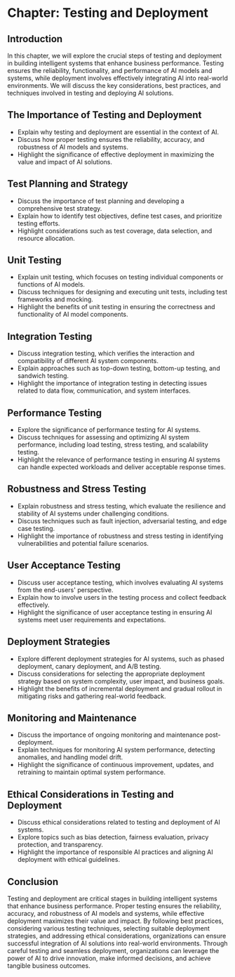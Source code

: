 Chapter: Testing and Deployment
===============================

Introduction
------------

In this chapter, we will explore the crucial steps of testing and deployment in building intelligent systems that enhance business performance. Testing ensures the reliability, functionality, and performance of AI models and systems, while deployment involves effectively integrating AI into real-world environments. We will discuss the key considerations, best practices, and techniques involved in testing and deploying AI solutions.

The Importance of Testing and Deployment
----------------------------------------

* Explain why testing and deployment are essential in the context of AI.
* Discuss how proper testing ensures the reliability, accuracy, and robustness of AI models and systems.
* Highlight the significance of effective deployment in maximizing the value and impact of AI solutions.

Test Planning and Strategy
--------------------------

* Discuss the importance of test planning and developing a comprehensive test strategy.
* Explain how to identify test objectives, define test cases, and prioritize testing efforts.
* Highlight considerations such as test coverage, data selection, and resource allocation.

Unit Testing
------------

* Explain unit testing, which focuses on testing individual components or functions of AI models.
* Discuss techniques for designing and executing unit tests, including test frameworks and mocking.
* Highlight the benefits of unit testing in ensuring the correctness and functionality of AI model components.

Integration Testing
-------------------

* Discuss integration testing, which verifies the interaction and compatibility of different AI system components.
* Explain approaches such as top-down testing, bottom-up testing, and sandwich testing.
* Highlight the importance of integration testing in detecting issues related to data flow, communication, and system interfaces.

Performance Testing
-------------------

* Explore the significance of performance testing for AI systems.
* Discuss techniques for assessing and optimizing AI system performance, including load testing, stress testing, and scalability testing.
* Highlight the relevance of performance testing in ensuring AI systems can handle expected workloads and deliver acceptable response times.

Robustness and Stress Testing
-----------------------------

* Explain robustness and stress testing, which evaluate the resilience and stability of AI systems under challenging conditions.
* Discuss techniques such as fault injection, adversarial testing, and edge case testing.
* Highlight the importance of robustness and stress testing in identifying vulnerabilities and potential failure scenarios.

User Acceptance Testing
-----------------------

* Discuss user acceptance testing, which involves evaluating AI systems from the end-users' perspective.
* Explain how to involve users in the testing process and collect feedback effectively.
* Highlight the significance of user acceptance testing in ensuring AI systems meet user requirements and expectations.

Deployment Strategies
---------------------

* Explore different deployment strategies for AI systems, such as phased deployment, canary deployment, and A/B testing.
* Discuss considerations for selecting the appropriate deployment strategy based on system complexity, user impact, and business goals.
* Highlight the benefits of incremental deployment and gradual rollout in mitigating risks and gathering real-world feedback.

Monitoring and Maintenance
--------------------------

* Discuss the importance of ongoing monitoring and maintenance post-deployment.
* Explain techniques for monitoring AI system performance, detecting anomalies, and handling model drift.
* Highlight the significance of continuous improvement, updates, and retraining to maintain optimal system performance.

Ethical Considerations in Testing and Deployment
------------------------------------------------

* Discuss ethical considerations related to testing and deployment of AI systems.
* Explore topics such as bias detection, fairness evaluation, privacy protection, and transparency.
* Highlight the importance of responsible AI practices and aligning AI deployment with ethical guidelines.

Conclusion
----------

Testing and deployment are critical stages in building intelligent systems that enhance business performance. Proper testing ensures the reliability, accuracy, and robustness of AI models and systems, while effective deployment maximizes their value and impact. By following best practices, considering various testing techniques, selecting suitable deployment strategies, and addressing ethical considerations, organizations can ensure successful integration of AI solutions into real-world environments. Through careful testing and seamless deployment, organizations can leverage the power of AI to drive innovation, make informed decisions, and achieve tangible business outcomes.
